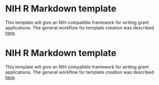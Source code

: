 NIH R Markdown template
=====

This template will give an NIH compatible framework for writing grant applications. The general workflow for template creation was described [here](https://www.gerkelab.com/blog/2019/04/manipulating-latex-in-rmd/).

# NIH R Markdown template

This template will give an NIH compatible framework for writing grant applications. The general workflow for template creation was described [here](https://www.gerkelab.com/blog/2019/04/manipulating-latex-in-rmd/).
